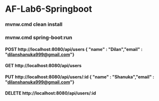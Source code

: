# AF-Lab6-Springboot

### mvnw.cmd clean install

### mvnw.cmd spring-boot:run

#### POST http://localhost:8080/api/users { "name" : "Dilan","email" : "dilanshanuka999@gmail.com"}

#### GET http://localhost:8080/api/users

#### PUT http://localhost:8080/api/users/:id { "name" : "Shanuka","email" : "dilanshanuka999@gmail.com"}

#### DELETE http://localhost:8080/api/users/:id
